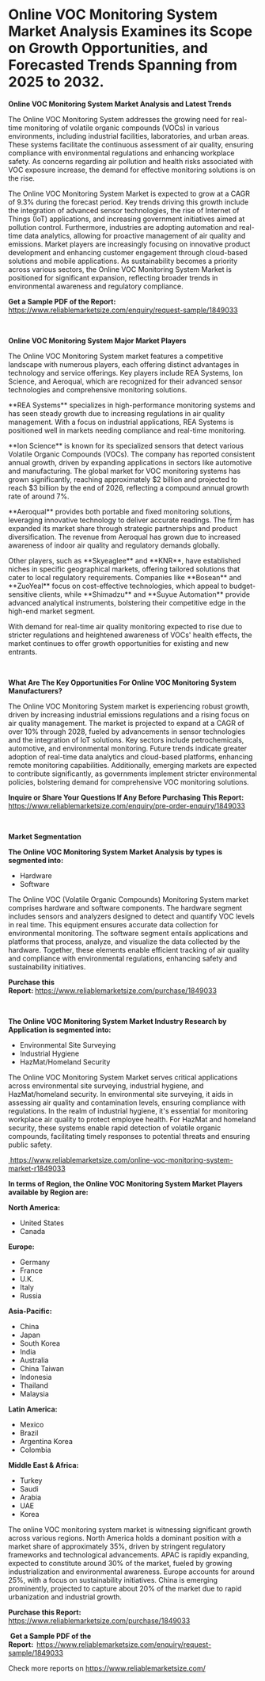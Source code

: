 <p><h1>Online VOC Monitoring System Market Analysis Examines its Scope on Growth Opportunities, and Forecasted Trends Spanning from 2025 to 2032.</h1></p><p><strong>Online VOC Monitoring System Market Analysis and Latest Trends</strong></p>
<p><p>The Online VOC Monitoring System addresses the growing need for real-time monitoring of volatile organic compounds (VOCs) in various environments, including industrial facilities, laboratories, and urban areas. These systems facilitate the continuous assessment of air quality, ensuring compliance with environmental regulations and enhancing workplace safety. As concerns regarding air pollution and health risks associated with VOC exposure increase, the demand for effective monitoring solutions is on the rise.</p><p>The Online VOC Monitoring System Market is expected to grow at a CAGR of 9.3% during the forecast period. Key trends driving this growth include the integration of advanced sensor technologies, the rise of Internet of Things (IoT) applications, and increasing government initiatives aimed at pollution control. Furthermore, industries are adopting automation and real-time data analytics, allowing for proactive management of air quality and emissions. Market players are increasingly focusing on innovative product development and enhancing customer engagement through cloud-based solutions and mobile applications. As sustainability becomes a priority across various sectors, the Online VOC Monitoring System Market is positioned for significant expansion, reflecting broader trends in environmental awareness and regulatory compliance.</p></p>
<p><strong>Get a Sample PDF of the Report:&nbsp;</strong> <a href="https://www.reliablemarketsize.com/enquiry/request-sample/1849033?utm_campaign=3555&utm_medium=2&utm_source=Github&utm_content=ia&utm_term=11042025&utm_id=online-voc-monitoring-system">https://www.reliablemarketsize.com/enquiry/request-sample/1849033</a></p>
<p>&nbsp;</p>
<p><strong>Online VOC Monitoring System Major Market Players</strong></p>
<p><p>The Online VOC Monitoring System market features a competitive landscape with numerous players, each offering distinct advantages in technology and service offerings. Key players include REA Systems, Ion Science, and Aeroqual, which are recognized for their advanced sensor technologies and comprehensive monitoring solutions.</p><p>**REA Systems** specializes in high-performance monitoring systems and has seen steady growth due to increasing regulations in air quality management. With a focus on industrial applications, REA Systems is positioned well in markets needing compliance and real-time monitoring.</p><p>**Ion Science** is known for its specialized sensors that detect various Volatile Organic Compounds (VOCs). The company has reported consistent annual growth, driven by expanding applications in sectors like automotive and manufacturing. The global market for VOC monitoring systems has grown significantly, reaching approximately $2 billion and projected to reach $3 billion by the end of 2026, reflecting a compound annual growth rate of around 7%.</p><p>**Aeroqual** provides both portable and fixed monitoring solutions, leveraging innovative technology to deliver accurate readings. The firm has expanded its market share through strategic partnerships and product diversification. The revenue from Aeroqual has grown due to increased awareness of indoor air quality and regulatory demands globally.</p><p>Other players, such as **Skyeaglee** and **KNR**, have established niches in specific geographical markets, offering tailored solutions that cater to local regulatory requirements. Companies like **Bosean** and **ZuoYeal** focus on cost-effective technologies, which appeal to budget-sensitive clients, while **Shimadzu** and **Suyue Automation** provide advanced analytical instruments, bolstering their competitive edge in the high-end market segment.</p><p>With demand for real-time air quality monitoring expected to rise due to stricter regulations and heightened awareness of VOCs' health effects, the market continues to offer growth opportunities for existing and new entrants.</p></p>
<p>&nbsp;</p>
<p><strong>What Are The Key Opportunities For Online VOC Monitoring System Manufacturers?</strong></p>
<p><p>The Online VOC Monitoring System market is experiencing robust growth, driven by increasing industrial emissions regulations and a rising focus on air quality management. The market is projected to expand at a CAGR of over 10% through 2028, fueled by advancements in sensor technologies and the integration of IoT solutions. Key sectors include petrochemicals, automotive, and environmental monitoring. Future trends indicate greater adoption of real-time data analytics and cloud-based platforms, enhancing remote monitoring capabilities. Additionally, emerging markets are expected to contribute significantly, as governments implement stricter environmental policies, bolstering demand for comprehensive VOC monitoring solutions.</p></p>
<p><strong>Inquire or Share Your Questions If Any Before Purchasing This Report:</strong> <a href="https://www.reliablemarketsize.com/enquiry/pre-order-enquiry/1849033?utm_campaign=3555&utm_medium=2&utm_source=Github&utm_content=ia&utm_term=11042025&utm_id=online-voc-monitoring-system">https://www.reliablemarketsize.com/enquiry/pre-order-enquiry/1849033</a></p>
<p>&nbsp;</p>
<p><strong>Market Segmentation</strong></p>
<p><strong>The Online VOC Monitoring System Market Analysis by types is segmented into:</strong></p>
<p><ul><li>Hardware</li><li>Software</li></ul></p>
<p><p>The Online VOC (Volatile Organic Compounds) Monitoring System market comprises hardware and software components. The hardware segment includes sensors and analyzers designed to detect and quantify VOC levels in real time. This equipment ensures accurate data collection for environmental monitoring. The software segment entails applications and platforms that process, analyze, and visualize the data collected by the hardware. Together, these elements enable efficient tracking of air quality and compliance with environmental regulations, enhancing safety and sustainability initiatives.</p></p>
<p><strong>Purchase this Report:&nbsp;</strong><a href="https://www.reliablemarketsize.com/purchase/1849033?utm_campaign=3555&utm_medium=2&utm_source=Github&utm_content=ia&utm_term=11042025&utm_id=online-voc-monitoring-system">https://www.reliablemarketsize.com/purchase/1849033</a></p>
<p>&nbsp;</p>
<p><strong>The Online VOC Monitoring System Market Industry Research by Application is segmented into:</strong></p>
<p><ul><li>Environmental Site Surveying</li><li>Industrial Hygiene</li><li>HazMat/Homeland Security</li></ul></p>
<p><p>The Online VOC Monitoring System Market serves critical applications across environmental site surveying, industrial hygiene, and HazMat/homeland security. In environmental site surveying, it aids in assessing air quality and contamination levels, ensuring compliance with regulations. In the realm of industrial hygiene, it's essential for monitoring workplace air quality to protect employee health. For HazMat and homeland security, these systems enable rapid detection of volatile organic compounds, facilitating timely responses to potential threats and ensuring public safety.</p></p>
<p><a href="https://www.reliablemarketsize.com/online-voc-monitoring-system-market-r1849033?utm_campaign=3555&utm_medium=2&utm_source=Github&utm_content=ia&utm_term=11042025&utm_id=online-voc-monitoring-system">&nbsp;https://www.reliablemarketsize.com/online-voc-monitoring-system-market-r1849033</a></p>
<p><strong>In terms of Region, the Online VOC Monitoring System Market Players available by Region are:</strong></p>
<p>
    <p> <strong> North America: </strong>
        <ul>
            <li>United States</li>
            <li>Canada</li>
        </ul>
        </p> 
    <p> <strong> Europe: </strong>
        <ul>
            <li>Germany</li>
            <li>France</li>
            <li>U.K.</li>
            <li>Italy</li>
            <li>Russia</li>
        </ul>
        </p> 
    <p> <strong> Asia-Pacific: </strong>
        <ul>
            <li>China</li>
            <li>Japan</li>
            <li>South Korea</li>
            <li>India</li>
            <li>Australia</li>
            <li>China Taiwan</li>
            <li>Indonesia</li>
            <li>Thailand</li>
            <li>Malaysia</li>
        </ul>
        </p> 
    <p> <strong> Latin America: </strong>
        <ul>
            <li>Mexico</li>
            <li>Brazil</li>
            <li>Argentina Korea</li>
            <li>Colombia</li>
        </ul>
        </p> 
    <p> <strong> Middle East & Africa: </strong>
        <ul>
            <li>Turkey</li>
            <li>Saudi</li>
            <li>Arabia</li>
            <li>UAE</li>
            <li>Korea</li>
        </ul>
    </p>
    </p>
<p><p>The online VOC monitoring system market is witnessing significant growth across various regions. North America holds a dominant position with a market share of approximately 35%, driven by stringent regulatory frameworks and technological advancements. APAC is rapidly expanding, expected to constitute around 30% of the market, fueled by growing industrialization and environmental awareness. Europe accounts for around 25%, with a focus on sustainability initiatives. China is emerging prominently, projected to capture about 20% of the market due to rapid urbanization and industrial growth.</p></p>
<p><strong>Purchase this Report: </strong><a href="https://www.reliablemarketsize.com/purchase/1849033?utm_campaign=3555&utm_medium=2&utm_source=Github&utm_content=ia&utm_term=11042025&utm_id=online-voc-monitoring-system">https://www.reliablemarketsize.com/purchase/1849033</a></p>
<p>&nbsp;<strong>Get a Sample PDF of the Report:&nbsp;&nbsp;</strong><a href="https://www.reliablemarketsize.com/enquiry/request-sample/1849033?utm_campaign=3555&utm_medium=2&utm_source=Github&utm_content=ia&utm_term=11042025&utm_id=online-voc-monitoring-system">https://www.reliablemarketsize.com/enquiry/request-sample/1849033</a></p>
<p><strong></strong></p>
<p>Check more reports on <a href="https://www.reliablemarketsize.com/?utm_campaign=3555&utm_medium=2&utm_source=Github&utm_content=ia&utm_term=11042025&utm_id=online-voc-monitoring-system">https://www.reliablemarketsize.com/</a></p>